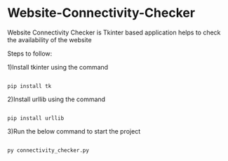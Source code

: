 # Website-Connectivity-Checker
Website Connectivity Checker is Tkinter based application helps to check the availability of the website

Steps to follow:

1)Install tkinter using the command

```

pip install tk

```

2)Install urllib using the command

```

pip install urllib

```

3)Run the below command to start the project

```

py connectivity_checker.py

```
